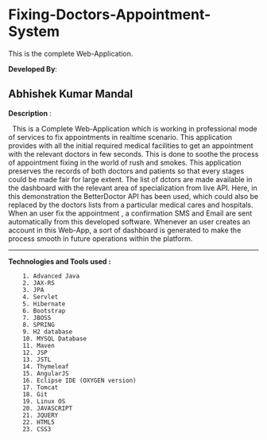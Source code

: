 # Fixing-Doctors-Appointment-System
This is the complete Web-Application.

<strong>Developed By</strong>:  <b><h2>Abhishek Kumar Mandal</h2></b>


<strong>Description</strong> :

   This is a Complete Web-Application which is working in professional mode of services to fix appointments in realtime scenario. This application provides with all the initial required medical facilities to get an appointment with the relevant doctors in few seconds. This is done to soothe the process of appointment fixing in the world of rush and smokes. This application preserves the records of both doctors and patients so that every stages could be made fair for large extent. The list of dctors are made available in the dashboard with the relevant area of specialization from live API. Here, in this demonstration the BetterDoctor API has been used, which could also be replaced by the doctors lists from a particular medical cares and hospitals. When an user fix the appointment , a confirmation SMS and Email are sent automatically from this developed software. Whenever an user creates an account in this Web-App, a sort of dashboard is generated to make the process smooth in future operations within the platform.
   
<hr><strong>Technologies and Tools used :</strong>

        1. Advanced Java
        2. JAX-RS
        3. JPA
        4. Servlet
        5. Hibernate
        6. Bootstrap
        7. JBOSS
        8. SPRING
        9. H2 database
        10. MYSQL Database
        11. Maven
        12. JSP
        13. JSTL
        14. Thymeleaf
        15. AngularJS
        16. Eclipse IDE (OXYGEN version)
        17. Tomcat
        18. Git
        19. Linux OS
        20. JAVASCRIPT
        21. JQUERY
        22. HTML5
        23. CSS3
